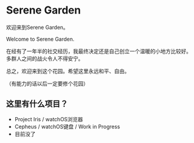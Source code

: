# Serene Garden 
欢迎来到Serene Garden。

Welcome to Serene Garden.

在经有了一年半的社交经历，我最终决定还是自己创立一个温暖的小地方比较好。多群人之间的战火令人不得安宁。

总之，欢迎来到这个花园。希望这里永远和平、自由。

（有能力的话以后一定要修个花园）

## 这里有什么项目？
- Project Iris / watchOS浏览器
- Cepheus / watchOS键盘 / Work in Progress
- 目前没了
